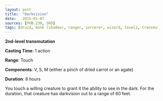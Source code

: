 ```yaml
---
layout: post
title:  "Darkvision"
date:   2015-01-07
sources: [PHB.230, SRD]
tags: [druid, monk (shadow), ranger, sorcerer, wizard, level2, transmutation]
---
```


**2nd-level transmutation**

**Casting Time**: 1 action

**Range**: Touch

**Components**: V, S, M (either a pinch of dried carrot or an agate)

**Duration**: 8 hours

You touch a willing creature to grant it the ability to see in the dark. For the duration, that creature has darkvision out to a range of 60 feet.
